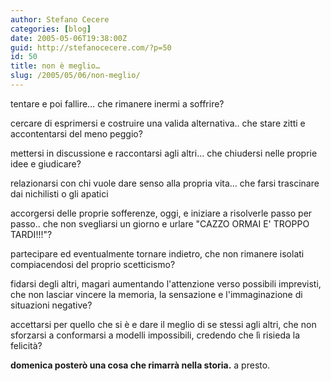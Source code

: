 ```yaml
---
author: Stefano Cecere
categories: [blog]
date: 2005-05-06T19:38:00Z
guid: http://stefanocecere.com/?p=50
id: 50
title: non è meglio…
slug: /2005/05/06/non-meglio/
---
```


tentare e poi fallire… che rimanere inermi a soffrire?

cercare di esprimersi e costruire una valida alternativa.. che stare zitti e accontentarsi del meno peggio?

mettersi in discussione e raccontarsi agli altri… che chiudersi nelle proprie idee e giudicare?

relazionarsi con chi vuole dare senso alla propria vita… che farsi trascinare dai nichilisti o gli apatici

accorgersi delle proprie sofferenze, oggi, e iniziare a risolverle passo per passo.. che non svegliarsi un giorno e urlare "CAZZO ORMAI E' TROPPO TARDI!!!"?

partecipare ed eventualmente tornare indietro, che non rimanere isolati compiacendosi del proprio scetticismo?

fidarsi degli altri, magari aumentando l'attenzione verso possibili imprevisti, che non lasciar vincere la memoria, la sensazione e l'immaginazione di situazioni negative?

accettarsi per quello che si è e dare il meglio di se stessi agli altri, che non sforzarsi a conformarsi a modelli impossibili, credendo che l&#xec; risieda la felicità?

<span style="font-weight: bold">domenica posterò una cosa che rimarrà nella storia.</span> a presto.
